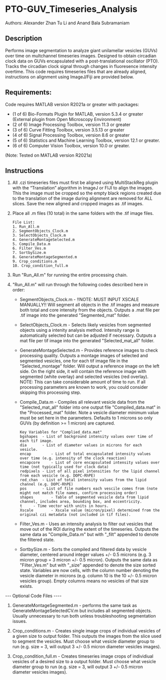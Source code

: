# PTO-GUV_Timeseries_Analysis

Authors: Alexander Zhan Tu Li and Anand Bala Subramaniam

## Description
Performs image segmentation to analyze giant unilamellar vesicles (GUVs) over time on multchannel timeseries images. Designed to obtain circadian clock data on GUVs encapsulated with a post-translational oscillator (PTO). Tracks the circadian clock signal through changes in fluoresence intensity overtime. This code requires timeseries files that are already aligned, instructions on alignment using ImageJ/Fiji are provided below. 

## Requirements:

Code requires MATLAB version R2021a or greater with packages:
- (1 of 6) Bio-Formats Plugin for MATLAB, version 5.3.4 or greater (External plugin from Open Microscopy Environment)
- (2 of 6) Image Processing Toolbox, version 11.3 or greater
- (3 of 6) Curve Fitting Toolbox, version 3.5.13 or greater
- (4 of 6) Signal Processing Toolbox, version 8.6 or greater
- (5 of 6) Statistics and Machine Learning Toolbox, version 12.1 or greater.
- (6 of 6) Computer Vision Toolbox, version 10.0 or greater.

(Note: Tested on MATLAB version R2021a)

## Instructions

1. All .czi timeseries files must first be aligned using MultiStackReg plugin with the “Translation” algorithm in ImageJ or FIJI to align the images. This the image must be cropped so the empty black regions created due to the translation of the image during alignment are removed for ALL slices. Save the new aligned and cropped images as .tif images.

2. Place all .m files (10 total) in the same folders with the .tif image files.

    ```
    File List:
    1. Run_All.m
    2. SegmentObjects_Clock.m
    3. SelectObjects_Clock.m
    4. GenerateMontageSelected.m
    5. Compile_Data.m
    6. Filter_Ves.m
    7. SortbySize.m
    8. GenerateMontageSegmented.m
    9. Crop_conditions.m
    10. Crop_condition_full.m
    ```

3. Run "Run_All.m" for running the entire processing chain.

4. "Run_All.m" will run through the following codes described here in order:

    - SegmentObjects_Clock.m - !!NOTE: MUST INPUT XSCALE MANUALLY!! Will segment all objects in the .tif images and measure both total and core intensity from the objects. Outputs a .mat file per .tif image into the generated "Segmented_mat" folder.

    - SelectObjects_Clock.m - Selects likely vesicles from segmented objects using a intenity analysis method. Intensity range is automatically selected but can be adjusted if necessary. Outputs a mat file per tif image into the generated "Selected_mat_all" folder.

    - GenerateMontageSelected.m - Provides reference images to check processing quality. Outputs a montage images of selected and segmented vesicles, one for each tif image file in the "Selected_montage" folder. Will output a reference image on the left side. On the right side, it will contain the reference image with segmented (white overlay) and selected vesicles (red overlay).
NOTE: This can take considerable amount of time to run. If all processing parameters are known to work, you could consider skipping this processing step.

    - Compile_Data.m - Compiles all relevant vesicle data from the "Selected_mat_all" folder into one output file "Compiled_data.mat" in the "Processed_mat" folder. Note a vesicle diameter minimum value must be set here in the parameters. Defaults to 1 microns so only GUVs (by definition >= 1 micron) are captured.
      
      ```
      Key Variables for "Complied_data.mat"
      bgshapes 	- List of background intensity values over time of each tif image.
      dia 	 	- List of diameter values in microns for each vesicle.
      encap 	 	- List of total encapsulated intensity values over time (e.g. intensity of the clock reaction)
      encapcore 	- List of core encapsulated intensity values over time (not typically used for clock data)
      redpixels	- List of all pixel intensities for the lipid channel from each vesicle (e.g. DOPC-RhPE)
      red_chan	- List of total intensity values from the lipid channel (e.g. DOPC-RhPE)
      pos 		- List of file numbers each vescile comes from (note might not match file names, confirm processing order)
      shapes		- Table of segmented vesicle data from lipid channel, includes area, bounding box, and eccentricity.
      t		- Time vector with units in hours.
      Xscale 		- Xscale value (micron/pixel) determined from the original czi metadata (not included in tif files).
      ```

    - Filter_Ves.m - Uses an intensity analysis to filter out vesicles that move out of the ROI during the extent of the timeseries. Outputs the same data as "Compile_Data.m" but with "_filt" appended to denote the filtered state. 

    - SortbySize.m - Sorts the compiled and filtered data by vesicle diameter, centered around integer values +/- 0.5 microns (e.g. 3 micron group = 3 micron +/- 0.5 micron). Outputs the same data as "Filter_Ves.m" but with "_size" appended to denote the size sorted state. Variables are now cells, with the column number denoting the vesicle diameter in microns (e.g. column 10 is the 10 +/- 0.5 micron vesicles group). Empty columns means no vesicles of that size exists.

--- Optional Code Files ----

1. GenerateMontageSegmented.m - performs the same task as GenerateMontageSelectedCV.m but includes all segmented objects. Usually unnecessary to run both unless troubleshooting segmentation issues.

2. Crop_conditions.m - Creates single image crops of individual vesicles of a given size to output folder. This outputs the images from the slice used to segment the vesicles. Must choose what vesicle diameter group to run (e.g. size = 3, will output 3 +/- 0.5 micron diameter vesicles images).

3. Crop_condition_full.m - Creates timeseries image crops of individiual vesicles of a desired size to a output folder. Must choose what vesicle diameter group to run (e.g. size = 3, will output 3 +/- 0.5 micron diameter vesicles images).
